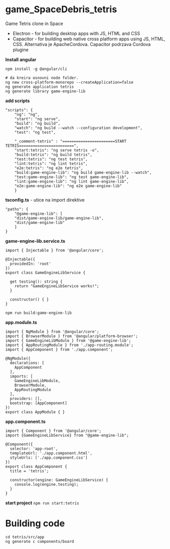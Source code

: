 # game_SpaceDebris_tetris
Game Tetris clone in Space
- Electron - for building desktop apps with JS, HTML and CSS
- Capacitor - for building web native cross platform apps using JS, HTML, CSS. Alternativa je ApacheCordova. Capacitor podrzava Cordova plugine

**Install angular**
```
npm install -g @angular/cli

# da kreira osnovni node folder. 
ng new cross-platform-monorepo --createApplication=false
ng generate application tetris
ng generate library game-engine-lib
```

**add scripts**
```
"scripts": {
    "ng": "ng",
    "start": "ng serve",
    "build": "ng build",
    "watch": "ng build --watch --configuration development",
    "test": "ng test",

    "_comment-tetris" : "=======================START TETRIS========================",
    "start:tetris": "ng serve tetris -o",
    "build:tetris": "ng build tetris",
    "test:tetris": "ng test tetris",
    "lint:tetris": "ng lint tetris",
    "e2e:tetris": "ng e2e tetris",
    "build:game-engine-lib": "ng build game-engine-lib --watch",
    "test:game-engine-lib": "ng test game-engine-lib",
    "lint:game-engine-lib": "ng lint game-engine-lib",
    "e2e:game-engine-lib": "ng e2e game-engine-lib"
    }
```

**tsconfig.ts** - utice na import direktive
```
"paths": {
    "@game-engine-lib": [
    "dist/game-engine-lib/game-engine-lib",
    "dist/game-engine-lib"
    ]
}
```

**game-engine-lib.service.ts**
```
import { Injectable } from '@angular/core';

@Injectable({
  providedIn: 'root'
})
export class GameEngineLibService {

  get testing(): string {
    return "GameEngineLibService works!";
  }

  constructor() { }
}
```
`npm run build:game-engine-lib`

**app.module.ts**
```
import { NgModule } from '@angular/core';
import { BrowserModule } from '@angular/platform-browser';
import { GameEngineLibModule } from '@game-engine-lib';
import { AppRoutingModule } from './app-routing.module';
import { AppComponent } from './app.component';

@NgModule({
  declarations: [
    AppComponent
  ],
  imports: [
    GameEngineLibModule,
    BrowserModule,
    AppRoutingModule
  ],
  providers: [],
  bootstrap: [AppComponent]
})
export class AppModule { }
```

**app.component.ts**
```
import { Component } from '@angular/core';
import {GameEngineLibService} from "@game-engine-lib";

@Component({
  selector: 'app-root',
  templateUrl: './app.component.html',
  styleUrls: ['./app.component.css']
})
export class AppComponent {
  title = 'tetris';

  constructor(engine: GameEngineLibService) {
    console.log(engine.testing);
  }
}
```

**start project**
`npm run start:tetris`

# Building code
```
cd tetris/src/app
ng generate c components/board
```
